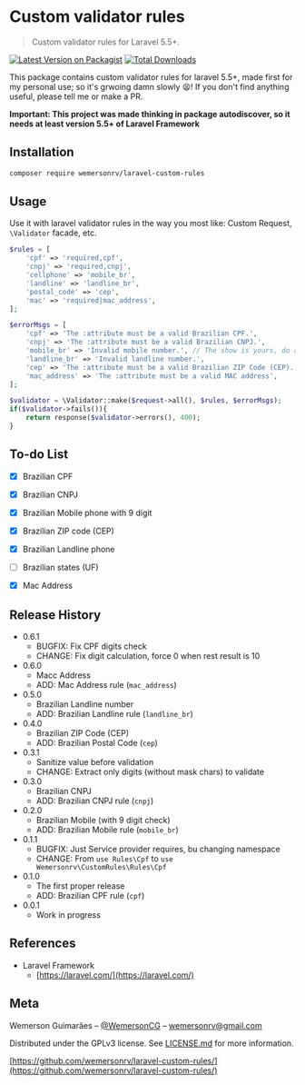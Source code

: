 # Custom validator rules
> Custom validator rules for Laravel 5.5+.

[![Latest Version on Packagist](https://img.shields.io/packagist/v/wemersonrv/laravel-custom-rules.svg?style=flat)](https://packagist.org/packages/wemersonrv/laravel-custom-rules)
[![Total Downloads](https://img.shields.io/packagist/dt/wemersonrv/laravel-custom-rules.svg?style=flat)](https://packagist.org/packages/wemersonrv/laravel-custom-rules)

This package contains custom validator rules for laravel 5.5+, made first for my personal use;
so it's grwoing damn slowly :tired_face:! If you don't find anything useful, please tell me or make a PR.

**Important: This project was made thinking in package autodiscover, so it needs at least version 5.5+ of Laravel Framework**

## Installation

```sh
composer require wemersonrv/laravel-custom-rules
```

## Usage

Use it with laravel validator rules in the way you most like: Custom Request, `\Validator` facade, etc.

```php
$rules = [
    'cpf' => 'required,cpf',
    'cnpj' => 'required,cnpj',
    'cellphone' => 'mobile_br',
    'landline' => 'landline_br',
    'postal_code' => 'cep',
    'mac' => 'required|mac_address',
];

$errorMsgs = [
    'cpf' => 'The :attribute must be a valid Brazilian CPF.',
    'cnpj' => 'The :attribute must be a valid Brazilian CNPJ.',
    'mobile_br' => 'Invalid mobile number.', // The show is yours, do as you want!
    'landline_br' => 'Invalid landline number.',
    'cep' => 'The :attribute must be a valid Brazilian ZIP Code (CEP).',
    'mac_address' => 'The :attribute must be a valid MAC address',
];

$validator = \Validator::make($request->all(), $rules, $errorMsgs);
if($validator->fails()){
    return response($validator->errors(), 400);
}
```
## To-do List

* [x] Brazilian CPF
* [x] Brazilian CNPJ
* [x] Brazilian Mobile phone with 9 digit
* [x] Brazilian ZIP code (CEP)
* [x] Brazilian Landline phone
* [ ] Brazilian states (UF)
* [x] Mac Address


## Release History
* 0.6.1
  * BUGFIX: Fix CPF digits check
  * CHANGE: Fix digit calculation, force 0 when rest result is 10
* 0.6.0
  * Macc Address
  * ADD: Mac Address rule (`mac_address`)
* 0.5.0
  * Brazilian Landline number
  * ADD: Brazilian Landline rule (`landline_br`)
* 0.4.0
  * Brazilian ZIP Code (CEP)
  * ADD: Brazilian Postal Code (`cep`)
* 0.3.1
  * Sanitize value before validation
  * CHANGE: Extract only digits (without mask chars) to validate
* 0.3.0
  * Brazilian CNPJ
  * ADD: Brazilian CNPJ rule (`cnpj`)
* 0.2.0
  * Brazilian Mobile (with 9 digit check)
  * ADD: Brazilian Mobile rule (`mobile_br`)
* 0.1.1
  * BUGFIX: Just Service provider requires, bu changing namespace
  * CHANGE: From `use Rules\Cpf` to `use Wemersonrv\CustomRules\Rules\Cpf`
* 0.1.0
  * The first proper release
  * ADD: Brazilian CPF rule (`cpf`)
* 0.0.1
  * Work in progress

## References

* Laravel Framework
  * [https://laravel.com/](https://laravel.com/)

## Meta

Wemerson Guimarães – [@WemersonCG](https://twitter.com/WemersonCG) – wemersonrv@gmail.com

Distributed under the GPLv3 license. See [LICENSE.md](LICENSE.md) for more information.

[https://github.com/wemersonrv/laravel-custom-rules/](https://github.com/wemersonrv/laravel-custom-rules/)
